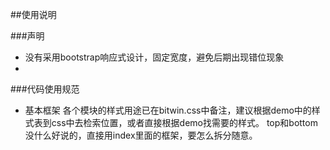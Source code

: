 ##使用说明

###声明

 * 没有采用bootstrap响应式设计，固定宽度，避免后期出现错位现象
 * 

 ###代码使用规范
 * 基本框架
 各个模块的样式用途已在bitwin.css中备注，建议根据demo中的样式表到css中去检索位置，或者直接根据demo找需要的样式。
 top和bottom没什么好说的，直接用index里面的框架，要怎么拆分随意。
